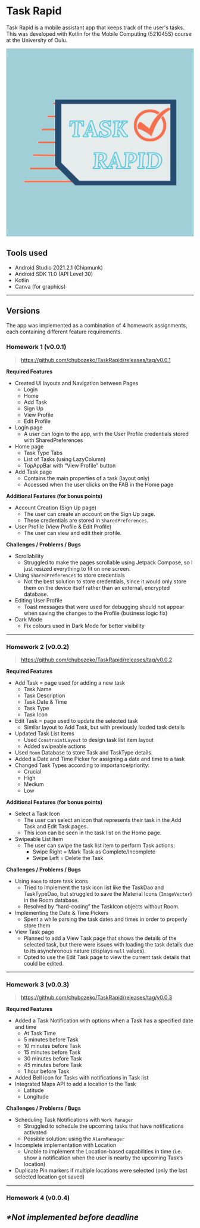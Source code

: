 # Task Rapid
Task Rapid is a mobile assistant app that keeps track of the user's tasks. This was developed with Kotlin for the Mobile Computing (521045S) course at the University of Oulu.

![](app\src\main\ic_launcher-playstore.png)

## Tools used
- Android Studio 2021.2.1 (Chipmunk)
- Android SDK 11.0 (API Level 30)
- Kotlin
- Canva (for graphics)
---

## Versions
The app was implemented as a combination of 4 homework assignments, each containing different feature requirements.

### Homework 1 (v0.0.1)
> https://github.com/chubozeko/TaskRapid/releases/tag/v0.0.1

<strong> Required Features </strong>
- Created UI layouts and Navigation between Pages
    - Login
    - Home
    - Add Task
    - Sign Up
    - View Profile
    - Edit Profile
- Login page
    - A user can login to the app, with the User Profile credentials stored with SharedPreferences
- Home page
    - Task Type Tabs
    - List of Tasks (using LazyColumn)
    - TopAppBar with “View Profile” button
- Add Task page
    - Contains the main properties of a task (layout only)
    - Accessed when the user clicks on the FAB in the Home page

<strong> Additional Features (for bonus points) </strong>
- Account Creation (Sign Up page)
    - The user can create an account on the Sign Up page.
    - These credentials are stored in `SharedPreferences`.
- User Profile (View Profile & Edit Profile)
    - The user can view and edit their profile.

<strong> Challenges / Problems / Bugs </strong>
- Scrollability
    - Struggled to make the pages scrollable using Jetpack Compose, so I just resized everything to fit on one screen.
- Using `SharedPreferences` to store credentials
    - Not the best solution to store credentials, since it would only store them on the device itself rather than an external, encrypted database.
- Editing User Profile
    - Toast messages that were used for debugging should not appear when saving the changes to the Profile (business logic fix)
- Dark Mode
    - Fix colours used in Dark Mode for better visibility
---

### Homework 2 (v0.0.2)
> https://github.com/chubozeko/TaskRapid/releases/tag/v0.0.2

<strong> Required Features </strong>
- Add Task = page used for adding a new task
    - Task Name
    - Task Description
    - Task Date & Time
    - Task Type
    - Task Icon
- Edit Task = page used to update the selected task
    - Similar layout to Add Task, but with previously loaded task details
- Updated Task List Items
    - Used `ConstraintLayout` to design task list item layout
    - Added swipeable actions
- Used `Room` Database to store Task and TaskType details.
- Added a Date and Time Picker for assigning a date and time to a task
- Changed Task Types according to importance/priority:
    - Crucial
    - High
    - Medium
    - Low

<strong> Additional Features (for bonus points) </strong>
- Select a Task Icon
    - The user can select an icon that represents their task in the Add Task and Edit Task pages.
    - This icon can be seen in the task list on the Home page.
- Swipeable List Item
    - The user can swipe the task list item to perform Task actions:
        - Swipe Right = Mark Task as Complete/Incomplete
        - Swipe Left = Delete the Task

<strong> Challenges / Problems / Bugs </strong>
- Using `Room` to store task icons
    - Tried to implement the task icon list like the TaskDao and TaskTypeDao, but struggled to save the Material Icons (`ImageVector`) in the Room database. 
    - Resolved by “hard-coding” the TaskIcon objects without Room.
- Implementing the Date & Time Pickers
    - Spent a while parsing the task dates and times in order to properly store them
- View Task page
    - Planned to add a View Task page that shows the details of the selected task, but there were issues with loading the task details due to its asynchronous nature (displays `null` values).
    - Opted to use the Edit Task page to view the current task details that could be edited.
---

### Homework 3 (v0.0.3)
> https://github.com/chubozeko/TaskRapid/releases/tag/v0.0.3

<strong> Required Features </strong>
- Added a Task Notification with options when a Task has a specified date and time
    - At Task Time
    - 5 minutes before Task
    - 10 minutes before Task
    - 15 minutes before Task
    - 30 minutes before Task
    - 45 minutes before Task
    - 1 hour before Task
- Added Bell icon for Tasks with notifications in Task list
- Integrated Maps API to add a location to the Task
    - Latitude
    - Longitude

<strong> Challenges / Problems / Bugs </strong>
- Scheduling Task Notifications with `Work Manager`
    - Struggled to schedule the upcoming tasks that have notifications activated
    - Possible solution: using the `AlarmManager`
- Incomplete implementation with Location
    - Unable to implement the Location-based capabilities in time (i.e. show a notification when the user is nearby the upcoming Task’s location)
- Duplicate Pin markers if multiple locations were selected (only the last selected location got saved)
---

### Homework 4 (v0.0.4)
<i> *Not implemented before deadline </i>
---
